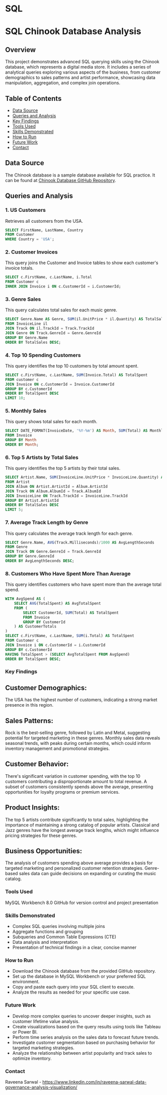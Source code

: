 # SQL
# SQL Chinook Database Analysis

## Overview
This project demonstrates advanced SQL querying skills using the Chinook database, which represents a digital media store. It includes a series of analytical queries exploring various aspects of the business, from customer demographics to sales patterns and artist performance, showcasing data manipulation, aggregation, and complex join operations.

## Table of Contents
- [Data Source](#data-source)
- [Queries and Analysis](#queries-and-analysis)
- [Key Findings](#key-findings)
- [Tools Used](#tools-used)
- [Skills Demonstrated](#skills-demonstrated)
- [How to Run](#how-to-run)
- [Future Work](#future-work)
- [Contact](#contact)

## Data Source
The Chinook database is a sample database available for SQL practice. It can be found at [Chinook Database GitHub Repository](https://github.com/lerocha/chinook-database).

## Queries and Analysis

### 1. US Customers
Retrieves all customers from the USA.

```sql
SELECT FirstName, LastName, Country
FROM Customer
WHERE Country = 'USA';
```
### 2. Customer Invoices
This query joins the Customer and Invoice tables to show each customer's invoice totals.

```sql
SELECT c.FirstName, c.LastName, i.Total
FROM Customer c
INNER JOIN Invoice i ON c.CustomerId = i.CustomerId;
```
### 3. Genre Sales
This query calculates total sales for each music genre.
```sql
SELECT Genre.Name AS Genre, SUM(il.UnitPrice * il.Quantity) AS TotalSales
FROM InvoiceLine il
JOIN Track ON il.TrackId = Track.TrackId
JOIN Genre ON Track.GenreId = Genre.GenreId
GROUP BY Genre.Name
ORDER BY TotalSales DESC;
```
### 4. Top 10 Spending Customers
This query identifies the top 10 customers by total amount spent.
```sql
SELECT c.FirstName, c.LastName, SUM(Invoice.Total) AS TotalSpent
FROM customer c
JOIN Invoice ON c.CustomerId = Invoice.CustomerId
GROUP BY c.CustomerId
ORDER BY TotalSpent DESC
LIMIT 10;
```
### 5. Monthly Sales
This query shows total sales for each month.
```sql
SELECT DATE_FORMAT(InvoiceDate, '%Y-%m') AS Month, SUM(Total) AS MonthlySales
FROM Invoice
GROUP BY Month
ORDER BY Month;
```
### 6. Top 5 Artists by Total Sales
This query identifies the top 5 artists by their total sales.
```sql
SELECT Artist.Name, SUM(InvoiceLine.UnitPrice * InvoiceLine.Quantity) AS TotalSales
FROM Artist
JOIN Album ON Artist.ArtistId = Album.ArtistId
JOIN Track ON Album.AlbumId = Track.AlbumId
JOIN InvoiceLine ON Track.TrackId = InvoiceLine.TrackId
GROUP BY Artist.ArtistId
ORDER BY TotalSales DESC
LIMIT 5;
```
### 7. Average Track Length by Genre
This query calculates the average track length for each genre.
```sql
SELECT Genre.Name, AVG(Track.Milliseconds)/1000 AS AvgLengthSeconds
FROM Genre
JOIN Track ON Genre.GenreId = Track.GenreId
GROUP BY Genre.GenreId
ORDER BY AvgLengthSeconds DESC;
```
### 8. Customers Who Have Spent More Than Average
This query identifies customers who have spent more than the average total spend.
```sql
WITH AvgSpend AS (
    SELECT AVG(TotalSpent) AS AvgTotalSpent
    FROM (
        SELECT CustomerId, SUM(Total) AS TotalSpent
        FROM Invoice
        GROUP BY CustomerId
    ) AS CustomerTotals
)
SELECT c.FirstName, c.LastName, SUM(i.Total) AS TotalSpent
FROM Customer c
JOIN Invoice i ON c.CustomerId = i.CustomerId
GROUP BY c.CustomerId
HAVING TotalSpent > (SELECT AvgTotalSpent FROM AvgSpend)
ORDER BY TotalSpent DESC;
```
### Key Findings
## Customer Demographics:
The USA has the highest number of customers, indicating a strong market presence in this region.
## Sales Patterns:
Rock is the best-selling genre, followed by Latin and Metal, suggesting potential for targeted marketing in these genres.
Monthly sales data reveals seasonal trends, with peaks during certain months, which could inform inventory management and promotional strategies.
## Customer Behavior:
There's significant variation in customer spending, with the top 10 customers contributing a disproportionate amount to total revenue.
A subset of customers consistently spends above the average, presenting opportunities for loyalty programs or premium services.
## Product Insights:
The top 5 artists contribute significantly to total sales, highlighting the importance of maintaining a strong catalog of popular artists.
Classical and Jazz genres have the longest average track lengths, which might influence pricing strategies for these genres.
## Business Opportunities:
The analysis of customers spending above average provides a basis for targeted marketing and personalized customer retention strategies.
Genre-based sales data can guide decisions on expanding or curating the music catalog.

### Tools Used
MySQL Workbench 8.0
GitHub for version control and project presentation

### Skills Demonstrated
- Complex SQL queries involving multiple joins
- Aggregate functions and grouping
- Subqueries and Common Table Expressions (CTE)
- Data analysis and interpretation
- Presentation of technical findings in a clear, concise manner

### How to Run
- Download the Chinook database from the provided GitHub repository.
- Set up the database in MySQL Workbench or your preferred SQL environment.
- Copy and paste each query into your SQL client to execute.
- Analyze the results as needed for your specific use case.

### Future Work
- Develop more complex queries to uncover deeper insights, such as customer lifetime value analysis.
- Create visualizations based on the query results using tools like Tableau or Power BI.
- Perform time series analysis on the sales data to forecast future trends.
- Investigate customer segmentation based on purchasing behavior for targeted marketing strategies.
- Analyze the relationship between artist popularity and track sales to optimize inventory.

### Contact
Raveena Sarwal - https://www.linkedin.com/in/raveena-sarwal-data-governance-analysis-visualization/
